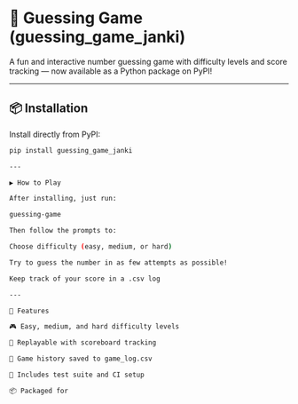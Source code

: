 # 🎯 Guessing Game (guessing_game_janki)

A fun and interactive number guessing game with difficulty levels and score tracking — now available as a Python package on PyPI!

---

## 📦 Installation

Install directly from PyPI:

```bash
pip install guessing_game_janki

---

▶️ How to Play

After installing, just run:

guessing-game

Then follow the prompts to:

Choose difficulty (easy, medium, or hard)

Try to guess the number in as few attempts as possible!

Keep track of your score in a .csv log

---

🧪 Features

🎮 Easy, medium, and hard difficulty levels

🔁 Replayable with scoreboard tracking

🧾 Game history saved to game_log.csv

🧪 Includes test suite and CI setup

📦 Packaged for